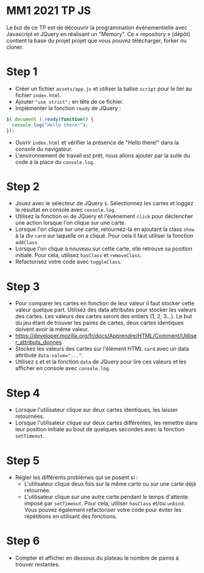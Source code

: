 # MM1 2021 TP JS

Le but de ce TP est de découvrir la programmation événementielle avec Javascript et JQuery en réalisant un "Memory".
Ce « repository » (dépôt) contient la base du projet projet que vous pouvez télécharger, forker ou cloner.

# Step 1

- Créer un fichier `assets/app.js` et utiliser la balise `script` pour le lier au fichier `index.html`.
- Ajouter `"use strict";` en tête de ce fichier.
- Implémenter la fonction `ready` de JQuery :
```js
$( document ).ready(function() {
  console.log("Hello there!");
});
```
- Ouvrir `index.html` et vérifier la présence de "Hello there!" dans la console du navigateur.
- L'environnement de travail est prêt, nous allons ajouter par la suite du code à la place du `console.log`.

# Step 2

- Jouez avec le sélecteur de JQuery `$`. Sélectionnez les cartes et loggez le résultat en console avec `console.log`.
- Utilisez la fonction `on` de JQuery et l'évènement `click` pour déclencher une action lorsque l'on clique sur une carte.
- Lorsque l'on clique sur une carte, retournez-la en ajoutant la class `show` à la div `card` sur laquelle on a cliqué. Pour cela il faut utiliser la fonction `addClass`.
- Lorsque l'on clique à nouveau sur cette carte, elle retrouve sa position initiale. Pour cela, utilisez `hasClass` et `removeClass`.
- Refactorisez votre code avec `toggleClass`.

# Step 3

- Pour comparer les cartes en fonction de leur valeur il faut stocker cette valeur quelque part. Utilisez des data attributes pour stocker les valeurs des cartes. Les valeurs des cartes seront des entiers (1, 2, 3...). Le but du jeu étant de trouver les paires de cartes, deux cartes identiques doivent avoir la même valeur.
- https://developer.mozilla.org/fr/docs/Apprendre/HTML/Comment/Utiliser_attributs_donnes
- Stockez les valeurs des cartes sur l'élément HTML `card` avec un data attribute `data-value="..."`.
- Utilisez `$` et et la fonction `data` de JQuery pour lire ces valeurs et les afficher en console avec `console.log`.

# Step 4

- Lorsque l'utilisateur clique sur deux cartes identiques, les laisser retournées.
- Lorsque l'utilisateur clique sur deux cartes différentes, les remettre dans leur position initiale au bout de quelques secondes avec la fonction `setTimeout`.

# Step 5

- Régler les différents problèmes qui se posent si :
  - L'utilisateur clique deux fois sur la même carte ou sur une carte déjà retournée.
  - L'utilisateur clique sur une autre carte pendant le temps d'attente imposé par `setTimeout`.
Pour cela, utiliser `hasClass` et/ou `unbind`. Vous pouvez également refactoriser votre code pour éviter les répétitions en utilisant des fonctions.

# Step 6

- Compter et afficher en dessous du plateau le nombre de paires à trouver restantes.
